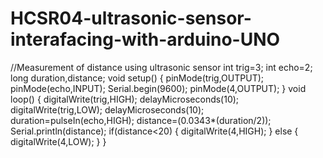 # HCSR04-ultrasonic-sensor-interafacing-with-arduino-UNO
//Measurement of distance using ultrasonic sensor
int trig=3;
int echo=2;
long duration,distance;
void setup()
{
  pinMode(trig,OUTPUT);
  pinMode(echo,INPUT);
  Serial.begin(9600);
  pinMode(4,OUTPUT);
}
void loop()
{
  digitalWrite(trig,HIGH);
  delayMicroseconds(10);
  digitalWrite(trig,LOW);
  delayMicroseconds(10);
  duration=pulseIn(echo,HIGH);
  distance=(0.0343*(duration/2));
  Serial.println(distance);
  if(distance<20)
  {
    digitalWrite(4,HIGH);
  }
  else
  {
    digitalWrite(4,LOW);
  }
}
  
